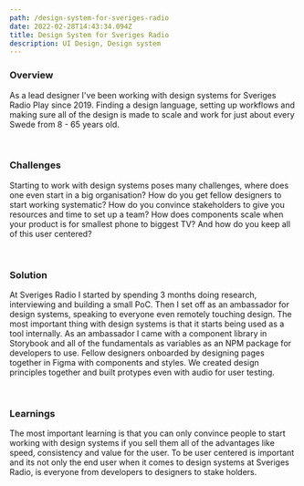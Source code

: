 ```yaml
---
path: /design-system-for-sveriges-radio
date: 2022-02-28T14:43:34.094Z
title: Design System for Sveriges Radio
description: UI Design, Design system
---
```

### Overview

As a lead designer I've been working with design systems for Sveriges Radio Play since 2019. Finding a design language, setting up workflows and making sure all of the design is made to scale and work for just about every Swede from 8 - 65 years old.

<br />

### Challenges

Starting to work with design systems poses many challenges, where does one even start in a big organisation? How do you get fellow designers to start working systematic? How do you convince stakeholders to give you resources and time to set up a team? How does components scale when your product is for smallest phone to biggest TV? And how do you keep all of this user centered?

<br />

### Solution

At Sveriges Radio I started by spending 3 months doing research, interviewing and building a small PoC. Then I set off as an ambassador for design systems, speaking to everyone even remotely touching design. The most important thing with design systems is that it starts being used as a tool internally. As an ambassador I came with a component library in Storybook and all of the fundamentals as variables as an NPM package for developers to use. Fellow designers onboarded by designing pages together in Figma with components and styles. We created design principles together and built protypes even with audio for user testing. 

<br />

### Learnings

The most important learning is that you can only convince people to start working with design systems if you sell them all of the advantages like speed, consistency and value for the user. To be user centered is important and its not only the end user when it comes to design systems at Sveriges Radio, is everyone from developers to designers to stake holders. 

<br />